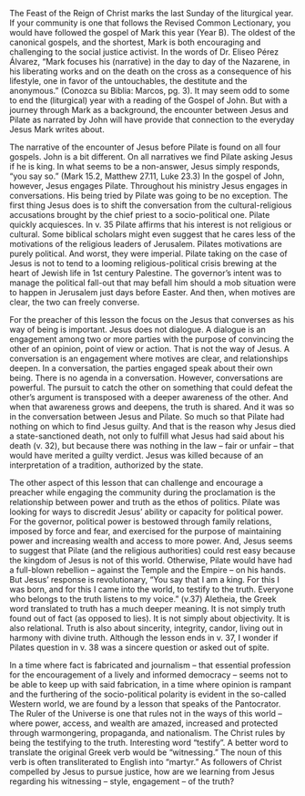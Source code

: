 The Feast of the Reign of Christ marks the last Sunday of the liturgical year. If your community is one that follows the Revised Common Lectionary, you would have followed the gospel of Mark this year (Year B). The oldest of the canonical gospels, and the shortest, Mark is both encouraging and challenging to the social justice activist. In the words of Dr. Eliseo Pérez Álvarez, “Mark focuses his (narrative) in the day to day of the Nazarene, in his liberating works and on the death on the cross as a consequence of his lifestyle, one in favor of the untouchables, the destitute and the anonymous.” (Conozca su Biblia: Marcos, pg. 3). It may seem odd to some to end the (liturgical) year with a reading of the Gospel of John. But with a journey through Mark as a background, the encounter between Jesus and Pilate as narrated by John will have provide that connection to the everyday Jesus Mark writes about. 

The narrative of the encounter of Jesus before Pilate is found on all four gospels. John is a bit different. On all narratives we find Pilate asking Jesus if he is king. In what seems to be a non-answer, Jesus simply responds, “you say so.” (Mark 15.2, Matthew 27.11, Luke 23.3) In the gospel of John, however, Jesus engages Pilate. Throughout his ministry Jesus engages in conversations. His being tried by Pilate was going to be no exception. The first thing Jesus does is to shift the conversation from the cultural-religious accusations brought by the chief priest to a socio-political one. Pilate quickly acquiesces. In v. 35 Pilate affirms that his interest is not religious or cultural. Some biblical scholars might even suggest that he cares less of the motivations of the religious leaders of Jerusalem. Pilates motivations are purely political. And worst, they were imperial. Pilate taking on the case of Jesus is not to tend to a looming religious-political crisis brewing at the heart of Jewish life in 1st century Palestine. The governor’s intent was to manage the political fall-out that may befall him should a mob situation were to happen in Jerusalem just days before Easter. And then, when motives are clear, the two can freely converse. 

For the preacher of this lesson the focus on the Jesus that converses as his way of being is important. Jesus does not dialogue. A dialogue is an engagement among two or more parties with the purpose of convincing the other of an opinion, point of view or action. That is not the way of Jesus. A conversation is an engagement where motives are clear, and relationships deepen. In a conversation, the parties engaged speak about their own being. There is no agenda in a conversation. However, conversations are powerful. The pursuit to catch the other on something that could defeat the other’s argument is transposed with a deeper awareness of the other. And when that awareness grows and deepens, the truth is shared. And it was so in the conversation between Jesus and Pilate. So much so that Pilate had nothing on which to find Jesus guilty. And that is the reason why Jesus died a state-sanctioned death, not only to fulfill what Jesus had said about his death (v. 32), but because there was nothing in the law – fair or unfair – that would have merited a guilty verdict. Jesus was killed because of an interpretation of a tradition, authorized by the state.

The other aspect of this lesson that can challenge and encourage a preacher while engaging the community during the proclamation is the relationship between power and truth as the ethos of politics. Pilate was looking for ways to discredit Jesus’ ability or capacity for political power. For the governor, political power is bestowed through family relations, imposed by force and fear, and exercised for the purpose of maintaining power and increasing wealth and access to more power. And, Jesus seems to suggest that Pilate (and the religious authorities) could rest easy because the kingdom of Jesus is not of this world. Otherwise, Pilate would have had a full-blown rebellion – against the Temple and the Empire – on his hands. But Jesus’ response is revolutionary, “You say that I am a king. For this I was born, and for this I came into the world, to testify to the truth. Everyone who belongs to the truth listens to my voice.” (v.37) Aletheia, the Greek word translated to truth has a much deeper meaning. It is not simply truth found out of fact (as opposed to lies). It is not simply about objectivity. It is also relational. Truth is also about sincerity, integrity, candor, living out in harmony with divine truth. Although the lesson ends in v. 37, I wonder if Pilates question in v. 38 was a sincere question or asked out of spite.

In a time where fact is fabricated and journalism – that essential profession for the encouragement of a lively and informed democracy – seems not to be able to keep up with said fabrication, in a time where opinion is rampant and the furthering of the socio-political polarity is evident in the so-called Western world, we are found by a lesson that speaks of the Pantocrator. The Ruler of the Universe is one that rules not in the ways of this world – where power, access, and wealth are amazed, increased and protected through warmongering, propaganda, and nationalism. The Christ rules by being the testifying to the truth. Interesting word “testify”. A better word to translate the original Greek verb would be “witnessing.” The noun of this verb is often transliterated to English into “martyr.” As followers of Christ compelled by Jesus to pursue justice, how are we learning from Jesus regarding his witnessing – style, engagement – of the truth? 
